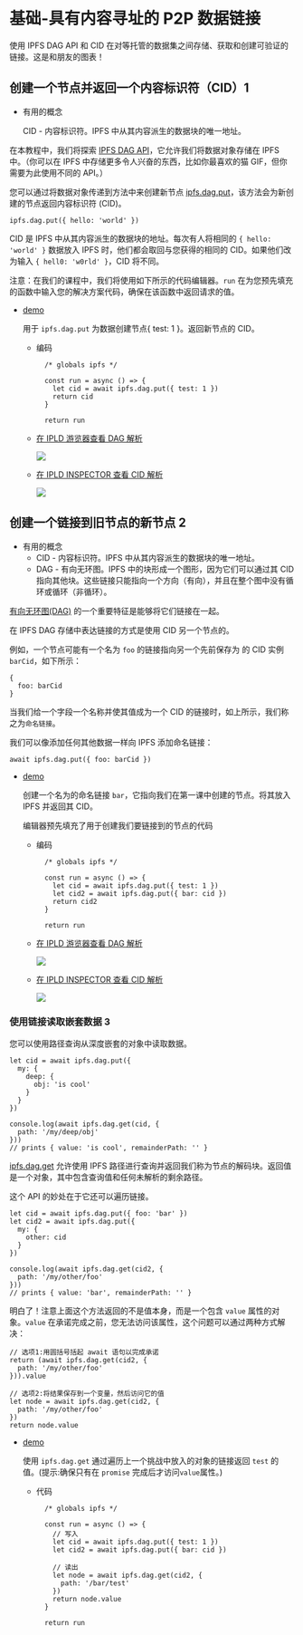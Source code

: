 # 基础-具有内容寻址的 P2P 数据链接 
使用 IPFS DAG API 和 CID 在对等托管的数据集之间存储、获取和创建可验证的链接。这是和朋友的图表！
## 创建一个节点并返回一个内容标识符（CID）1
- 有用的概念

	CID - 内容标识符。IPFS 中从其内容派生的数据块的唯一地址。

在本教程中，我们将探索 [IPFS DAG API](https://github.com/ipfs/js-ipfs/blob/master/docs/core-api/DAG.md)，它允许我们将数据对象存储在 IPFS 中。（你可以在 IPFS 中存储更多令人兴奋的东西，比如你最喜欢的猫 GIF，但你需要为此使用不同的 API。）

您可以通过将数据对象传递到方法中来创建新节点 [ipfs.dag.put](https://github.com/ipfs/js-ipfs/blob/master/docs/core-api/DAG.md#ipfsdagputdagnode-options)，该方法会为新创建的节点返回内容标识符 (CID)。

	ipfs.dag.put({ hello: 'world' })
CID 是 IPFS 中从其内容派生的数据块的地址。每次有人将相同的 `{ hello: 'world' }` 数据放入 IPFS 时，他们都会取回与您获得的相同的 CID。如果他们改为输入 `{ hell0: 'w0rld' }`，CID 将不同。

注意：在我们的课程中，我们将使用如下所示的代码编辑器。`run` 在为您预先填充的函数中输入您的解决方案代码，确保在该函数中返回请求的值。

- [demo](https://proto.school/basics/01)
	
	用于 `ipfs.dag.put` 为数据创建节点{ test: 1 }。返回新节点的 CID。
	
	- 编码
		
			/* globals ipfs */
			
			const run = async () => {
			  let cid = await ipfs.dag.put({ test: 1 })
			  return cid
			}
			
			return run
	- [在 IPLD 游览器查看 DAG 解析](https://explore.ipld.io/#/explore/bafyreicaoyussrycqolu4k2iaxleu2uakjlq57tuxq3djxn4wnyfp4yk3y)
	
		![](./pic/1.png)
	- [在 IPLD INSPECTOR 查看 CID 解析](https://cid.ipfs.tech/#bafyreicaoyussrycqolu4k2iaxleu2uakjlq57tuxq3djxn4wnyfp4yk3y)
	
		![](./pic/2.png)
	
## 创建一个链接到旧节点的新节点 2
- 有用的概念
	- CID - 内容标识符。IPFS 中从其内容派生的数据块的唯一地址。
	- DAG - 有向无环图。IPFS 中的块形成一个图形，因为它们可以通过其 CID 指向其他块。这些链接只能指向一个方向（有向），并且在整个图中没有循环或循环（非循环）。

[有向无环图(DAG)](https://en.wikipedia.org/wiki/Directed_acyclic_graph) 的一个重要特征是能够将它们链接在一起。

在 IPFS DAG 存储中表达链接的方式是使用 CID 另一个节点的。

例如，一个节点可能有一个名为 `foo` 的链接指向另一个先前保存为 的 CID 实例 `barCid`，如下所示：

	{
	  foo: barCid
	}
当我们给一个字段一个名称并使其值成为一个 CID 的链接时，如上所示，我们称之为`命名链接`。

我们可以像添加任何其他数据一样向 IPFS 添加命名链接：

	await ipfs.dag.put({ foo: barCid })	

- [demo](https://proto.school/basics/02)

	创建一个名为的命名链接 `bar`，它指向我们在第一课中创建的节点。将其放入 IPFS 并返回其 CID。

	编辑器预先填充了用于创建我们要链接到的节点的代码
	
	- 编码

			/* globals ipfs */
			
			const run = async () => {
			  let cid = await ipfs.dag.put({ test: 1 })
			  let cid2 = await ipfs.dag.put({ bar: cid })
			  return cid2
			}
			
			return run
	- [在 IPLD 游览器查看 DAG 解析](https://explore.ipld.io/#/explore/bafyreibmdfd7c5db4kls4ty57zljfhqv36gi43l6txl44pi423wwmeskwy)

		![](./pic/4.png)
	- [在 IPLD INSPECTOR 查看 CID 解析](https://cid.ipfs.io/#bafyreibmdfd7c5db4kls4ty57zljfhqv36gi43l6txl44pi423wwmeskwy)

		![](./pic/3.png)

### 使用链接读取嵌套数据 3
您可以使用路径查询从深度嵌套的对象中读取数据。

	let cid = await ipfs.dag.put({
	  my: {
	    deep: {
	      obj: 'is cool'
	    }
	  }
	})

	console.log(await ipfs.dag.get(cid, {
	  path: '/my/deep/obj'
	}))
	// prints { value: 'is cool', remainderPath: '' }

[ipfs.dag.get](https://github.com/ipfs/js-ipfs/blob/master/docs/core-api/DAG.md#ipfsdaggetcid-options) 允许使用 IPFS 路径进行查询并返回我们称为节点的解码块。返回值是一个对象，其中包含查询值和任何未解析的剩余路径。

这个 API 的妙处在于它还可以遍历链接。

	let cid = await ipfs.dag.put({ foo: 'bar' })
	let cid2 = await ipfs.dag.put({
	  my: {
	    other: cid
	  }
	})
	
	console.log(await ipfs.dag.get(cid2, {
	  path: '/my/other/foo'
	}))
	// prints { value: 'bar', remainderPath: '' }
明白了！注意上面这个方法返回的不是值本身，而是一个包含 `value` 属性的对象。`value` 在承诺完成之前，您无法访问该属性，这个问题可以通过两种方式解决：

	// 选项1:用圆括号括起 await 语句以完成承诺
	return (await ipfs.dag.get(cid2, {
	  path: '/my/other/foo'
	})).value
	
	// 选项2:将结果保存到一个变量，然后访问它的值
	let node = await ipfs.dag.get(cid2, {
	  path: '/my/other/foo'
	})
	return node.value

- [demo](https://proto.school/basics/03)

	使用 `ipfs.dag.get` 通过遍历上一个挑战中放入的对象的链接返回 `test` 的值。(提示:确保只有在 `promise` 完成后才访问`value`属性。)
	
	- 代码

			/* globals ipfs */
			
			const run = async () => {
			  // 写入
			  let cid = await ipfs.dag.put({ test: 1 })
			  let cid2 = await ipfs.dag.put({ bar: cid })
			  
			  // 读出
			  let node = await ipfs.dag.get(cid2, {
			    path: '/bar/test'
			  })
			  return node.value
			}
			
			return run

	

